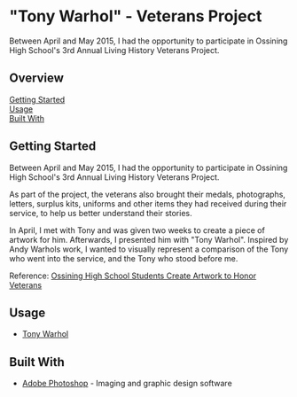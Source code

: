 # "Tony Warhol" - Veterans Project

Between April and May 2015, I had the opportunity to participate in Ossining
High School's 3rd Annual Living History Veterans Project.

## Overview

[Getting Started](#getting-started)  
[Usage](#usage)  
[Built With](#built-with)  

## Getting Started

Between April and May 2015, I had the opportunity to participate in Ossining
High School's 3rd Annual Living History Veterans Project.

As part of the project, the veterans also brought their medals, photographs, letters,
surplus kits, uniforms and other items they had received during their service,
to help us better understand their stories.

In April, I met with Tony and was given two weeks to create a piece of artwork
for him. Afterwards, I presented him with "Tony Warhol". Inspired by Andy Warhols
work, I wanted to visually represent a comparison of the Tony who went into the
service, and the Tony who stood before me.

Reference: [Ossining High School Students Create Artwork to Honor Veterans][1]

## Usage

- [Tony Warhol](./tony-warhol.jpg)  

## Built With

- [Adobe Photoshop][2] - Imaging and graphic design software

[1]: https://patch.com/new-york/ossining/ossining-high-school-students-create-artwork-honor-veterans
[2]: http://adobe.com/photoshop
